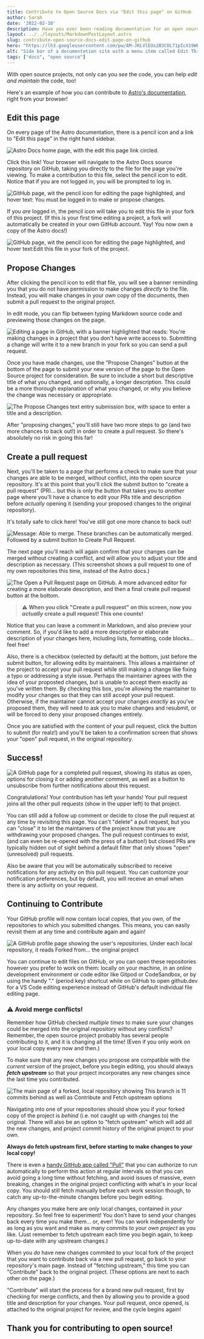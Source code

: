 ```yaml
---
title: Contribute to Open Source Docs via "Edit this page" on GitHub
author: Sarah
date: '2022-02-10'
description: Have you ever been reading documentation for an open source project and found a typo, or an out-of-date code example? If there's an "edit this page on GitHub" link, then you're only a few clicks away from contributing to Open Source and helping out a project!
layout: ../../layouts/MarkdownPostLayout.astro
slug: contribute-open-source-docs-edit-page-on-github
hero: "https://lh3.googleusercontent.com/pw/AM-JKLVlEOs2B3CDL71pIcX19WE_CJe8g0AY9Yvdo_xAtngnbNEodJwfa02WL2r5PQbmybCOD3wtqIDxXPvi5eNxb-67gEkqAPl56OzAbl5fYHbSk7kPFnOJYmOEEw4mOTvNhhCYQYSkL3B6oC0gfYg59sCN1w=w250-no?"
alt: "Side bar of a documentation site with a menu item called Edit This Page"
tags: ["docs", "open source"]
---
```

With open source projects, not only can you *see* the code, you can help *edit and maintain* the code, too!

Here's an example of how you can contribute to [Astro's documentation](https://docs.astro.build), right from your browser!

## Edit this page
On every page of the Astro documentation, there is a pencil icon and a link to "Edit this page" in the right hand sidebar.

![Astro Docs home page, with the edit this page link circled.](https://lh3.googleusercontent.com/pw/AM-JKLU_kl-WFfHVC6TBI-CZe7esReIiCzC_xaPd4kdjQFri7mVsOFovee04s5p76FzRKR_hKbPtVUjdYYDeFUx6lzuIsXp52p9H5KqzSvkn0uQz8JYtKKzcp50J7B0g56lxQ-itFF3mhbfsCH9zxcwM7vQiTg=w2367-h1334-no?)

Click this link!  Your browser will navigate to the Astro Docs source repository on GitHub, taking you directly to the file for the page you're viewing. To make a contribution to this file, select the pencil icon to edit. Notice that if you are not logged in, you will be prompted to log in. 

![GitHub page, wit the pencil icon for editing the page highlighted, and hover text: You must be logged in to make or propose changes.](https://lh3.googleusercontent.com/pw/AM-JKLWVjV1esyJ6ytzpgiCBX204uQoDfINTRCUqX1GN936Rd5MkPr4aZrkwuWORHWF9NggpJ4YIUu1ptidj2jjak2J8kW8Mj_k0tCuN79Vo0RY8jNPjviK26fKNoRmM-HsLmfz4INflxaGbuzh9e4j7YF_M_w=w2132-h1009-no?)

If you *are* logged in, the pencil icon will take you to edit this file in your fork of this project. (If this is your first time editing a project, a fork will automatically be created in your own GitHub account. Yay! You now own a copy of the Astro docs!)

![GitHub page, wit the pencil icon for editing the page highlighted, and hover text:Edit this file in your fork of the project.](https://lh3.googleusercontent.com/pw/AM-JKLWipslaN8fxh8j2IdCnyfyJhiv_6zVd-EuvkNVyxrZR5lTJr5S5_jwUFKyB24qXVRIW2vtdCK_mAprpaIV4EIuDvUzqFGoceXqTwqDCtfDT7U6gSCm2PP6InF6x7wQScP_Eyx1-jwMtoYeP-PQkq-OyPQ=w2132-h1009-no?)


## Propose Changes
After clicking the pencil icon to edit that file, you will see a banner reminding you that you do not have permission to make changes *directly* to the file. Instead, you will make changes in your *own* copy of the documents, then submit a pull request to the original project.

In edit mode, you can flip between typing Markdown source code and previewing those changes on the page.

![Editing a page in GitHub, with a banner highlighted that reads: You're making changes in a project that you don't have write access to. Submitting a change will write it to a new branch in your fork so you can send a pull request.](https://lh3.googleusercontent.com/pw/AM-JKLXJqnQSZ1S1A0N7DGLLMlmGH0hM0Et9cmzqMOLa8TsE_2YAdt2JL7FB-vV4KMFCmZ7-fhV0WT-q2N77YWo8TEYqS_yuGzX3BPPY-UOl94JGmisEbxoGyKC_eIHKElAkvuaSxCvHq5NTJbi1QG1O8XTFOA=w2132-h1223-no?)

Once you have made changes, use the "Propose Changes" button at the bottom of the page to submit your new version of the page to the Open Source project for consideration. Be sure to include a short but descriptive title of what you changed, and optionally, a longer description. This could be a more thorough explanation of what you changed, or why you believe the change was necessary or appropriate. 

![The Propose Changes text entry submission box, with space to enter a title and a description.](https://lh3.googleusercontent.com/pw/AM-JKLXWu82RfWuzpY1OYplqYyQTPpr3eFNJhs9JIunoRHsUBNtCXv6a87ZvVZk93zCRgvYgudH4SErQrqgzGYsoVR7JKhED2P1uR709clbLmM1J_4lVSTVoWt164V5HHkeKf-Xt_Z2FAOO2jL-w4FRN_1MlGQ=w1849-h805-no?)

After "proposing changes," you'll still have two more steps to go (and two more chances to back out!) in order to create a pull request. So there's absolutely no risk in going this far!

## Create a pull request
Next, you'll be taken to a page that performs a check to make sure that your changes are able to be merged, without conflict, into the open source repository. It's at this point that you'll click the submit button to "create a pull request" (PR)... but this is only the button that takes you to *another* page where you'll have a chance to edit your PRs title and description before *actually* opening it (sending your proposed changes to the original repository). 

It's totally safe to click here! You've still got one more chance to back out!

![Message: Able to merge. These branches can be automatically merged. Followed by a submit button to Create Pull Request.](https://lh3.googleusercontent.com/pw/AM-JKLVNBeNY81MqF9gzK-_kfFX5we3Kk8SyMYHSujsi1wGyvAR0_pyHRZQrTXk4XppHA9jiwTupp8yMXyd6inn4TB3-wPltW7uXs12uGBtaZeuvcZX4m2eeyJ3jZNNhQF0qwGPDtP7EYpcBqF_mj_rZBQ327Q=w1747-h195-no?)

The next page you'll reach will again confirm that your changes can be merged without creating a conflict, and will allow you to adjust your title and description as necessary. (This screenshot shows a pull request to one of my own repositories this time, instead of the Astro docs.)

![The Open a Pull Request page on GitHub. A more advanced editor for creating a more elaborate description, and then a final create pull request button at the bottom.](https://lh3.googleusercontent.com/pw/AM-JKLXinD_jpQl7ciFjpI2yN8E-lJPgpcTbPOu7O89Bm9CC85AL0cC9udngyowgur5QFzAJV0-UVibRylt8RGTP9EZKtxx6ZbnkagBZCObaKJ2-N-PLrNg6CVEQy4UnYXnW2OxhYd7cW-OmINk1RIGPO9KwtQ=w1747-h836-no?authuser=0)

>⚠️ **When you click "Create a pull request" on this screen, now you *actually* create a pull request! This one counts!**

Notice that you can leave a comment in Markdown, and also preview your comment. So, if you'd like to add a more descriptive or elaborate description of your changes here, including lists, formatting, code blocks... feel free!

Also, there is a checkbox (selected by default) at the bottom, just before the submit button, for allowing edits by maintainers. This allows a maintainer of the project to accept your pull request while still making a change like fixing a typo or addressing a style issue. Perhaps the maintainer agrees with the idea of your proposted changes, but is unable to accept them exactly as you've written them. By checking this box, you're allowing the maintainer to modify your changes so that they can still accept your pull request. Otherwise, if the maintainer cannot accept your changes *exactly* as you've proposed them, they will need to ask you to make changes and resubmit, or will be forced to deny your proposed changes entirely.

Once you are satisfied with the content of your pull request, click the button to submit (for realz!) and you'll be taken to a confirmation screen that shows your "open" pull request, in the original repository.

## Success!
![A GitHub page for a completed pull request, showing its status as open, options for closing it or adding another comment, as well as a button to unsubscribe from further notifications about this request.](https://lh3.googleusercontent.com/pw/AM-JKLVm_4gUSrAdry7tFHPm2qiWnXNHS_x4LoYOLRRDnbXIYlg31Ia4uVOxynamMfysRFj1M9c8PI01AlrVi1vhmJmMaQ5-WpP2DG_zJnJ7yX_O0e_CBL1Ciydd42ojuO4nNOeF7k2qqsqu3x-Epzl2-J3JoA=w1806-h1229-no?authuser=0)

Congratulations! Your contribution has left your hands! Your pull request joins all the other pull requests (show in the upper left) to that project. 

You can still add a follow up comment or decide to close the pull request at any time by revisiting this page. You can't "delete" a pull request, but you can "close" it to let the maintainers of the project know that you are withdrawing your proposed changes. The pull request continues to exist, (and can even be re-opened with the press of a button!) but closed PRs are typically hidden out of sight behind a default filter that only shows "open" (unresolved) pull requests.

Also be aware that you will be automatically subscribed to receive notifications for any activity on this pull request. You can customize your notification preferences, but by default, you will receive an email when there is any activity on your request.

## Continuing to Contribute

Your GitHub profile will now contain local copies, that *you* own, of the repositories to which you submitted changes. This means, you can easily revisit them at any time and contribute again and again!

![A GitHub profile page showing the user's repositories. Under each local repository, it reads Forked from... the original project](https://lh3.googleusercontent.com/pw/AM-JKLVtcxnpUc5qai86ZKw32mIiHV6FpZMVqqUEtvsagHAXMskeohdGKB-QWJYfp42U-Mud9BBUJmuMTn9iIMq8vnw9SoAsL7VXUFgv4Kykf1DNIt9Rb_7A4dSizI1krJsn2rRXl-OfLAYN80fpZcleeRtqIw=w1828-h694-no?authuser=0)

You can continue to edit files on GitHub, or you can open these repositories however you prefer to work on them: locally on your machine, in an online development environment or code editor like Gitpod or CodeSandbox, or by using the handy "." (period key) shortcut while on GitHub to open github.dev for a VS Code editing experience instead of GitHub's default individual file editing page.

### ⚠️ Avoid merge conflicts!

Remember how GitHub checked *multiple times* to make sure your changes could be merged into the original repository without any conflicts? Remember, the open source project probably has several people contributing to it, and it is changing all the time! (Even if you only work on your local copy every now and then.)

To make sure that any new changes you propose are compatible with the *current version* of the project, before you begin editing, you should always ***fetch upstream*** so that your project incorporates any new changes since the last time you contributed.

![The main page of a forked, local repository showing This branch is 11 commits behind as well as Contribute and Fetch upstream options](https://lh3.googleusercontent.com/pw/AM-JKLXlr6bZkeal-1mmFhUgME_5LEmxsCICrfEo5ppodxVJ5MqYNC3DbKeuwhkeIhG2UD_DnM_New6XkQLuFzK8EJf5IXS5w8QGPuczxRa7UXvAJX0C4Yt6UponzpNrKpE4rufZdGONlgbyI9Eeo3KUoeYHyg=w1534-h449-no?)

Navigating into one of your repositories should show you if your forked copy of the project is *behind* (i.e. not caught up with changes to) the original. There will also be an option to "fetch upstream" which will add all the new changes, and project commit history of the original project to your own.

**Always do fetch upstream first, before starting to make changes to your local copy!**

There is even a [handy GitHub app called "Pull"](https://github.com/apps/pull) that you can authorize to run automatically to perform this action at regular intervals so that you can avoid going a long time without fetching, and avoid issues of massive, even breaking, changes in the original project conflicting with what's in your local copy. You should still fetch manually before each work session though, to catch any up-to-the-minute changes before you begin editing.

Any changes you make here are *only* local changes, contained in *your* repository. So feel free to experiment! You don't have to send your changes back every time you make them... or, ever! You can work independently for as long as you want and make as many commits *to your own project* as you like. (Just remember to fetch upstream each time you begin again, to keep up-to-date with any upstream changes.)

When you *do* have new changes commited to your local fork of the project that you want to contribute back via a new pull request, go back to your repository's main page. Instead of "fetching upstream," this time you can "Contribute" back to the original project. (These options are next to each other on the page.)

"Contribute" will start the process for a brand new pull request, first by checking for merge conflicts, and then by allowing you to provide a good title and description for your changes. Your pull request, once opened, is attached to the original project for review, and the cycle begins again!

## Thank you for contributing to open source!






